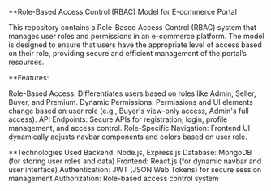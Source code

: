 **Role-Based Access Control (RBAC) Model for E-commerce Portal

This repository contains a Role-Based Access Control (RBAC) system that manages user roles and permissions in an e-commerce platform. The model is designed to ensure that users have the appropriate level of access based on their role, providing secure and efficient management of the portal’s resources.

**Features:

Role-Based Access: Differentiates users based on roles like Admin, Seller, Buyer, and Premium.
Dynamic Permissions: Permissions and UI elements change based on user role (e.g., Buyer's view-only access, Admin's full access).
API Endpoints: Secure APIs for registration, login, profile management, and access control.
Role-Specific Navigation: Frontend UI dynamically adjusts navbar components and colors based on user role.

**Technologies Used
Backend: Node.js, Express.js
Database: MongoDB (for storing user roles and data)
Frontend: React.js (for dynamic navbar and user interface)
Authentication: JWT (JSON Web Tokens) for secure session management
Authorization: Role-based access control system
